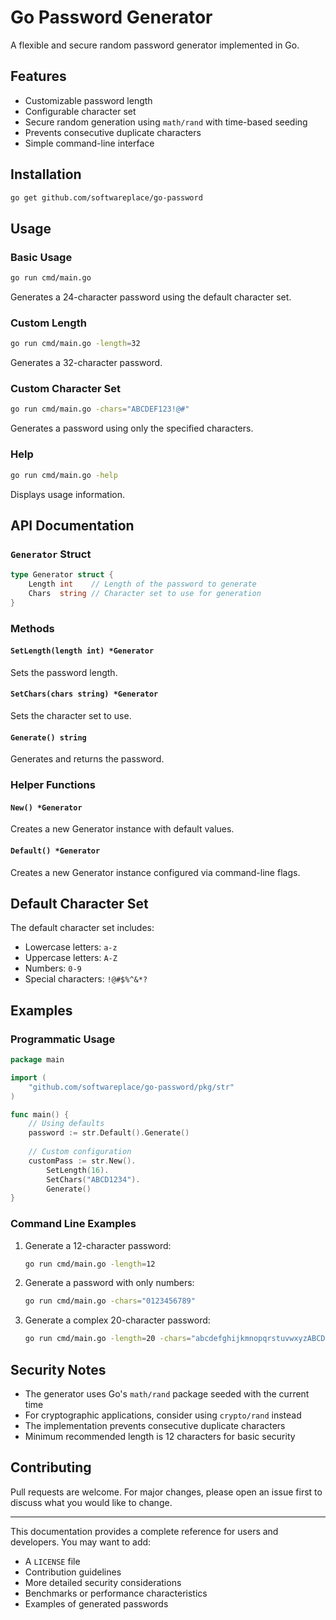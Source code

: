 # Go Password Generator

A flexible and secure random password generator implemented in Go.

## Features

- Customizable password length
- Configurable character set
- Secure random generation using `math/rand` with time-based seeding
- Prevents consecutive duplicate characters
- Simple command-line interface

## Installation

```bash
go get github.com/softwareplace/go-password
```

## Usage

### Basic Usage

```bash
go run cmd/main.go
```

Generates a 24-character password using the default character set.

### Custom Length

```bash
go run cmd/main.go -length=32
```

Generates a 32-character password.

### Custom Character Set

```bash
go run cmd/main.go -chars="ABCDEF123!@#"
```

Generates a password using only the specified characters.

### Help

```bash
go run cmd/main.go -help
```

Displays usage information.

## API Documentation

### `Generator` Struct

```go
type Generator struct {
    Length int    // Length of the password to generate
    Chars  string // Character set to use for generation
}
```

### Methods

#### `SetLength(length int) *Generator`
Sets the password length.

#### `SetChars(chars string) *Generator`
Sets the character set to use.

#### `Generate() string`
Generates and returns the password.

### Helper Functions

#### `New() *Generator`
Creates a new Generator instance with default values.

#### `Default() *Generator`
Creates a new Generator instance configured via command-line flags.

## Default Character Set

The default character set includes:
- Lowercase letters: `a-z`
- Uppercase letters: `A-Z`
- Numbers: `0-9`
- Special characters: `!@#$%^&*?`

## Examples

### Programmatic Usage

```go
package main

import (
    "github.com/softwareplace/go-password/pkg/str"
)

func main() {
    // Using defaults
    password := str.Default().Generate()
    
    // Custom configuration
    customPass := str.New().
        SetLength(16).
        SetChars("ABCD1234").
        Generate()
}
```

### Command Line Examples

1. Generate a 12-character password:
   ```bash
   go run cmd/main.go -length=12
   ```

2. Generate a password with only numbers:
   ```bash
   go run cmd/main.go -chars="0123456789"
   ```

3. Generate a complex 20-character password:
   ```bash
   go run cmd/main.go -length=20 -chars="abcdefghijkmnopqrstuvwxyzABCDEFGHJKLMNPQRSTUVWXYZ23456789!@#$%^&*?"
   ```

## Security Notes

- The generator uses Go's `math/rand` package seeded with the current time
- For cryptographic applications, consider using `crypto/rand` instead
- The implementation prevents consecutive duplicate characters
- Minimum recommended length is 12 characters for basic security


## Contributing

Pull requests are welcome. For major changes, please open an issue first to discuss what you would like to change.

---

This documentation provides a complete reference for users and developers. You may want to add:
- A `LICENSE` file
- Contribution guidelines
- More detailed security considerations
- Benchmarks or performance characteristics
- Examples of generated passwords
